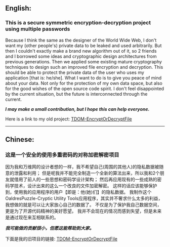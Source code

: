 ## English:
### This is a secure symmetric encryption-decryption project using multiple passwords
Because I think the same as the designer of the World Wide Web, I don't want my (other people's) private data to be leaked and used arbitrarily.
But then I couldn't exactly make a brand new algorithm out of it, so 2 friends and I borrowed some ideas and cryptographic design architectures from previous generations.
Then we applied some existing mature cryptography techniques to design such an improved file encryption and decryption.
This should be able to protect the private data of the user who uses my application [that is: he/she].
What I want to do is to give you peace of mind about your data.
Not only for the protection of my own data space, but also for the good wishes of the open source code spirit.
I don't feel disappointed by the current situation, but the future is interconnected through the current.

***I may make a small contribution, but I hope this can help everyone.***

Here is a link to my old project:
[TDOM-EncryptOrDecryptFile](https://github.com/Twilight-Dream-Of-Magic/TDOM-EncryptOrDecryptFile)

---

## Chinese:
### 这是一个安全的使用多重密码的对称加密解密项目
因为我和万维网的设计者想的一样，我不希望自己(周围的其他人)的隐私数据被随意的泄露和利用；
但是呢我并不能完全制造一个全新的算法出来，所以我和2个朋友就借用了前人的一些思想和密码学设计架构；
然后再应用现有的一些成熟的密码学技术，设计出来的这么一个改良的文件加密解密。
这样的话应该能够保护到，使用我的应用程序的用户【即是：他(她)们】的隐私数据。
我制作这个OaldresPuzzle-Cryptic Utility Tools应用程序，其实并不奢求什么太多的利益，我想做的就是可以让大家放心自己的数据了。
不仅是为了保护我自己数据空间，更是为了开源代码精神的美好愿望。
我并不会现在的情况而感到失望，但是未来是通过现在来互相联系的。

***我可能做的贡献很小，但愿这能帮助到大家。***

下面是我的旧项目的链接:
[TDOM-EncryptOrDecryptFile](https://github.com/Twilight-Dream-Of-Magic/TDOM-EncryptOrDecryptFile)
